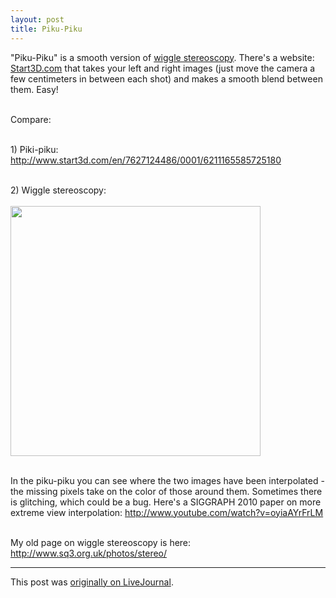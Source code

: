 ```yaml
---
layout: post
title: Piku-Piku
---
```


"Piku-Piku" is a smooth version of <a href="http://en.wikipedia.org/wiki/Stereoscopy#Wiggle_stereoscopy" rel="nofollow">wiggle stereoscopy</a>. There's a website: <a href="http://www.start3d.com" rel="nofollow">Start3D.com</a> that takes your left and right images (just move the camera a few centimeters in between each shot) and makes a smooth blend between them. Easy!<br/>

<br/>Compare:<br/>

<br/>1) Piki-piku: <a href="http://www.start3d.com/en/7627124486/0001/6211165585725180" rel="nofollow">http://www.start3d.com/en/7627124486/0001/6211165585725180</a><br/>

<br/>2) Wiggle stereoscopy:<br/>
<br/><img src="http://www.sq3.org.uk/photos/stereo/julio.gif" width="400"/><br/>

<br/>In the piku-piku you can see where the two images have been interpolated - the missing pixels take on the color of those around them. Sometimes there is glitching, which could be a bug. Here's a SIGGRAPH 2010 paper on more extreme view interpolation: 
<a href="http://www.youtube.com/watch?v=oyiaAYrFrLM" rel="nofollow">http://www.youtube.com/watch?v=oyiaAYrFrLM</a><br/>

<br/>My old page on wiggle stereoscopy is here: <a href="http://www.sq3.org.uk/photos/stereo/" rel="nofollow">http://www.sq3.org.uk/photos/stereo/</a><br/>

<hr></p><p>This post was <a href="http://ferkeltongs.livejournal.com/31934.html">originally on LiveJournal</a>.</p>
